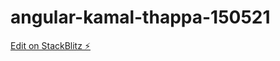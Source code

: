 # angular-kamal-thappa-150521

[Edit on StackBlitz ⚡️](https://stackblitz.com/edit/angular-kamal-thappa-150521)